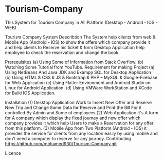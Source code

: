 # Tourism-Company
This System for Tourism Company in All Platform (Desktop - Android - IOS - WEB)

Tourism Company System
Describtion
       The System help clients from web & Mobile App (Android - IOS) to show the offers which company provide it and help clients to Reserve his ticket & form Desktop Application help employee to check the reservation and change the book.

 Prerequisites
(a)	 Using Some of Information from Stack Overflow.
(b)	 Watching Some Tutorial from YouTube.
Requirement for making Project
(a)	  Using NetBeans And Java JDK and Exampp SQL for Desktop Application  
(b)	  Using HTML & CSS & JS & Bootstrap & PHP – MySQL & Google-Firebase for Web Application
(c)	Using Flatter Environment and Android Studio on Linux for Android Application.
(d)	Using VMWare WorkStation and XCode for Build IOS Application.

Installation
(1)	Desktop Application Work to Insert New Offer and Reserve New Trip and Change Some Data for Reserve and Print the Bill For it controlled By Admin and Some of employees
(2)	Web Application it's A form for A company which display the fixed journey and new offer which company provides it which help Users to make a Reservation for any offer from this platform.
(3)	Mobile App from Two Platform (Android - IOS) it provides the service for clients from any location easily by using mobile and don't need a computer to reserve for any journey.
 Contributing
        https://github.com/mohamed930/Tourism-Company.git 
        
Licence
